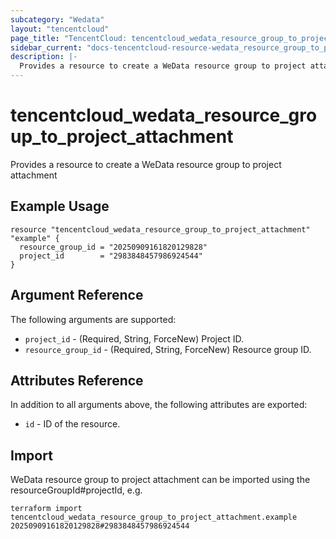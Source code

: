 ```yaml
---
subcategory: "Wedata"
layout: "tencentcloud"
page_title: "TencentCloud: tencentcloud_wedata_resource_group_to_project_attachment"
sidebar_current: "docs-tencentcloud-resource-wedata_resource_group_to_project_attachment"
description: |-
  Provides a resource to create a WeData resource group to project attachment
---
```


# tencentcloud_wedata_resource_group_to_project_attachment

Provides a resource to create a WeData resource group to project attachment

## Example Usage

```hcl
resource "tencentcloud_wedata_resource_group_to_project_attachment" "example" {
  resource_group_id = "20250909161820129828"
  project_id        = "2983848457986924544"
}
```

## Argument Reference

The following arguments are supported:

* `project_id` - (Required, String, ForceNew) Project ID.
* `resource_group_id` - (Required, String, ForceNew) Resource group ID.

## Attributes Reference

In addition to all arguments above, the following attributes are exported:

* `id` - ID of the resource.



## Import

WeData resource group to project attachment can be imported using the resourceGroupId#projectId, e.g.

```
terraform import tencentcloud_wedata_resource_group_to_project_attachment.example 20250909161820129828#2983848457986924544
```

